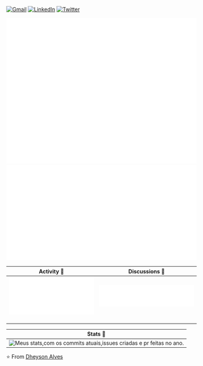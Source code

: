 [![Gmail](https://img.shields.io/badge/-GMAIL-D14836?style=for-the-badge&logo=gmail&logoColor=white)](mailto:dheyson10@gmail.com)
[![LinkedIn](https://img.shields.io/badge/-LINKEDIN-0077B5?style=for-the-badge&logo=linkedin&logoColor=white)](https://www.linkedin.com/in/dheysonalvess/)
[![Twitter](https://img.shields.io/badge/-TWITTER-0077B5?style=for-the-badge&logo=twitter&logoColor=white)](https://twitter.com/DheysonAlves2)

<!-- If you're using "master" as default branch -->
[![Metrics](https://github.com/dheysonalves/dheysonalves/blob/master/github-metrics.svg)](https://github.com/Dheyson/)
[![Star](https://github.com/dheysonalves/dheysonalves/blob/master/metrics.plugin.stars.svg)](https://github.com/Dheyson/)

<div align="center">
  <table border="0" cellspacing="0" cellpadding="0">
    <thead>
      <tr>
        <th colspan="2">
          <strong>Activity 📝</strong>
        </th>
        <th colspan="2">
          <strong>Discussions 📝</strong>
        </th>
      </tr>
    </thead>
    <tbody>
      <tr>
         <td colspan="2" align="center">
          <img src="https://github.com/dheysonalves/dheysonalves/blob/master/metrics.plugin.activity.svg" alt=""></img>
          <img width="500" height="1" alt="">
        </td>
         <td colspan="2" align="center">
          <img src="https://github.com/dheysonalves/dheysonalves/blob/master/metrics.plugin.discussions.svg" alt=""></img>
          <img width="500" height="1" alt="">
        </td>
      </tr>
    </tbody>
  </table>
  <table border="0" cellspacing="0" cellpadding="0">
    <thead>
      <tr>
        <th>
          <strong>Stats 📝</strong>
        </th>
      </tr>
    </thead>
    <tbody>
      <tr>
         <td>
            <img
              alt="Meus stats,com os commits atuais,issues criadas e pr feitas no ano."
              src="https://github-readme-stats.vercel.app/api?username=dheysonalves"
            />
        </td>
      </tr>
    </tbody>
  </table>
</div>



⭐️ From [Dheyson Alves](https://github.com/Dheyson/)


